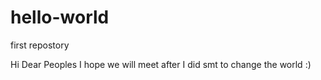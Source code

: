 # hello-world
first repostory

Hi Dear Peoples
I hope we will meet after I did smt to change the world :)
